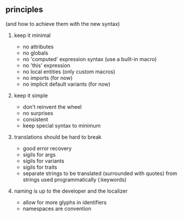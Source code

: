 principles
----------

(and how to achieve them with the new syntax)

1. keep it minimal
   - no attributes
   - no globals
   - no 'computed' expression syntax (use a built-in macro)
   - no 'this' expression
   - no local entities (only custom macros)
   - no imports (for now)
   - no implicit default variants (for now)

2. keep it simple
   - don't reinvent the wheel
   - no surprises
   - consistent
   - keep special syntax to minimum

3. translations should be hard to break
   - good error recovery
   - sigils for args
   - sigils for variants
   - sigils for traits
   - separate strings to be translated (surrounded with quotes) from strings 
     used programmatically (:keywords)

4. naming is up to the developer and the localizer
   - allow for more glyphs in identifiers
   - namespaces are convention
